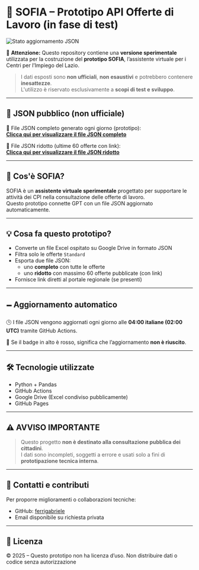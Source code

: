 # 🧪 SOFIA – Prototipo API Offerte di Lavoro (in fase di test)

![Stato aggiornamento JSON](https://github.com/ferrigabriele/job-offers-api/actions/workflows/update.yml/badge.svg)

🚠 **Attenzione:** Questo repository contiene una **versione sperimentale** utilizzata per la costruzione del **prototipo SOFIA**, l’assistente virtuale per i Centri per l’Impiego del Lazio.

> I dati esposti sono **non ufficiali**, **non esaustivi** e potrebbero contenere **inesattezze**.  
> L'utilizzo è riservato esclusivamente a **scopi di test e sviluppo**.

---

## 🔗 JSON pubblico (non ufficiale)

📄 File JSON completo generato ogni giorno (prototipo):  
**[Clicca qui per visualizzare il file JSON completo](https://ferrigabriele.github.io/job-offers-api/data/data.json)**

📄 File JSON ridotto (ultime 60 offerte con link):  
**[Clicca qui per visualizzare il file JSON ridotto](https://ferrigabriele.github.io/job-offers-api/data/data_min.json)**

---

## 🧠 Cos'è SOFIA?

SOFIA è un **assistente virtuale sperimentale** progettato per supportare le attività dei CPI nella consultazione delle offerte di lavoro.  
Questo prototipo connette GPT con un file JSON aggiornato automaticamente.

---

## 💡 Cosa fa questo prototipo?

- Converte un file Excel ospitato su Google Drive in formato JSON
- Filtra solo le offerte `Standard`
- Esporta due file JSON:
  - uno **completo** con tutte le offerte
  - uno **ridotto** con massimo 60 offerte pubblicate (con link)
- Fornisce link diretti al portale regionale (se presenti)

---

## 🗕 Aggiornamento automatico

🕒 I file JSON vengono aggiornati ogni giorno alle **04:00 italiane (02:00 UTC)** tramite GitHub Actions.

🔴 Se il badge in alto è rosso, significa che l’aggiornamento **non è riuscito**.

---

## 🛠 Tecnologie utilizzate

- Python + Pandas
- GitHub Actions
- Google Drive (Excel condiviso pubblicamente)
- GitHub Pages

---

## ⚠️ AVVISO IMPORTANTE

> Questo progetto **non è destinato alla consultazione pubblica dei cittadini**.  
> I dati sono incompleti, soggetti a errore e usati solo a fini di **prototipazione tecnica interna**.

---

## 📩 Contatti e contributi

Per proporre miglioramenti o collaborazioni tecniche:
- GitHub: [ferrigabriele](https://github.com/ferrigabriele)
- Email disponibile su richiesta privata

---

## 📌 Licenza

© 2025 – Questo prototipo non ha licenza d’uso. Non distribuire dati o codice senza autorizzazione
